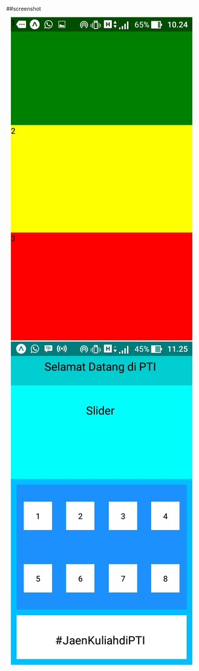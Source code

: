 ##screenshot
<p align="center">
 <img src="https://github.com/padmadewi/BelajarLayout/blob/master/gambar%20ss/WhatsApp%20Image%202018-03-23%20at%2010.28.18.jpeg"/>
 <img src="https://github.com/padmadewi/BelajarLayout/blob/master/gambar%20ss/WhatsApp%20Image%202018-03-23%20at%2011.25.30.jpeg"/>
</p>

